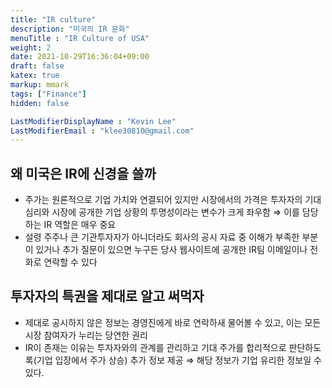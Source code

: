 ```yaml
---
title: "IR culture"
description: "미국의 IR 문화"
menuTitle : "IR Culture of USA"
weight: 2
date: 2021-10-29T16:36:04+09:00
draft: false
katex: true
markup: mmark
tags: ["Finance"]
hidden: false

LastModifierDisplayName : "Kevin Lee"
LastModifierEmail : "klee30810@gmail.com"
---
```


## 왜 미국은 IR에 신경을 쓸까

- 주가는 원론적으로 기업 가치와 연결되어 있지만 시장에서의 가격은 투자자의 기대심리와 시장에 공개한 기업 상황의 투명성이라는 변수가 크게 좌우함 ⇒ 이를 담당하는 IR 역할은 매우 중요
- 설령 주주나 큰 기관투자자가 아니더라도 회사의 공시 자료 중 이해가 부족한 부분이 있거나 추가 질문이 있으면 누구든 당사 웹사이트에 공개한 IR팀 이메일이나 전화로 연락할 수 있다



## 투자자의 특권을 제대로 알고 써먹자

- 제대로 공시하지 않은 정보는 경영진에게 바로 연락하새 물어볼 수 있고, 이는 모든 시장 참여자가 누리는 당연한 권리
- IR이 존재는 이유는 투자자와의 관계를 관리하고 기대 주가를 합리적으로 판단하도록(기업 입장에서 주가 상승) 추가 정보 제공 ⇒ 해당 정보가 기업 유리한 정보일 수 있다.
